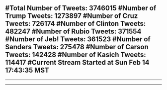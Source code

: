 #Total Number of Tweets: 3746015 
#Number of Trump Tweets: 1273897
#Number of Cruz Tweets: 726174
#Number of Clinton Tweets: 482247
#Number of Rubio Tweets: 371554
#Number of Jeb! Tweets: 361523
#Number of Sanders Tweets: 275478
#Number of Carson Tweets: 142428
#Number of Kasich Tweets: 114417
#Current Stream Started at Sun Feb 14 17:43:35 MST
---
---
---
